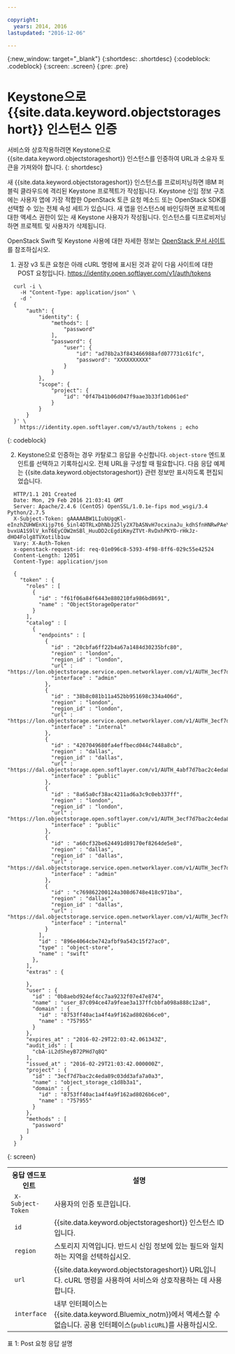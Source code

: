 ```yaml
---

copyright:
  years: 2014, 2016
lastupdated: "2016-12-06"

---
```

{:new_window: target="_blank"}
{:shortdesc: .shortdesc}
{:codeblock: .codeblock}
{:screen: .screen}
{:pre: .pre}


# Keystone으로 {{site.data.keyword.objectstorageshort}} 인스턴스 인증

서비스와 상호작용하려면 Keystone으로 {{site.data.keyword.objectstorageshort}} 인스턴스를 인증하여 URL과 소유자 토큰을 가져와야 합니다.
{: shortdesc}


새 {{site.data.keyword.objectstorageshort}} 인스턴스를 프로비저닝하면 IBM 퍼블릭 클라우드에 격리된 Keystone 프로젝트가 작성됩니다. Keystone 신임 정보 구조에는 사용자 앱에 가장 적합한 OpenStack 토큰 요청 메소드 또는 OpenStack SDK를 선택할 수 있는 전체 속성 세트가 있습니다. 새 앱을 인스턴스에 바인딩하면 프로젝트에 대한 액세스 권한이 있는 새 Keystone 사용자가 작성됩니다. 인스턴스를 디프로비저닝하면 프로젝트 및 사용자가 삭제됩니다. 

OpenStack Swift 및 Keystone 사용에 대한 자세한 정보는 [OpenStack 문서 사이트](http://docs.openstack.org)를 참조하십시오. 

1. 권장 v3 토큰 요청은 아래 cURL 명령에 표시된 것과 같이 다음 사이트에 대한 POST 요청입니다. https://identity.open.softlayer.com/v1/auth/tokens 
  ```
  	curl -i \
  	  -H "Content-Type: application/json" \
  	  -d '
  	{
  		"auth": {
  			"identity": {
  				"methods": [
  					"password"
  				],
  				"password": {
  					"user": {
  						"id": "ad78b2a3f843466988afd077731c61fc",
  						"password": "XXXXXXXXXX"
  					}
  				}
  			},
  			"scope": {
  				"project": {
  					"id": "0f47b41b06d047f9aae3b33f1db061ed"
  				}
  			}
  		}
  	}' \
  	  https://identity.open.softlayer.com/v3/auth/tokens ; echo
  ```
  {: codeblock}

2. Keystone으로 인증하는 경우 카탈로그 응답을 수신합니다. `object-store` 엔드포인트를 선택하고 기록하십시오. 전체 URL을 구성할 때 필요합니다. 다음 응답 예제는 {{site.data.keyword.objectstorageshort}} 관련 정보만 표시하도록 편집되었습니다. 

  ```
  	HTTP/1.1 201 Created
  	Date: Mon, 29 Feb 2016 21:03:41 GMT
  	Server: Apache/2.4.6 (CentOS) OpenSSL/1.0.1e-fips mod_wsgi/3.4 Python/2.7.5
  	X-Subject-Token: gAAAAABW1LIubUgqKl-eInzhZUHWEnXijp7t6_5inl4DTRLxDhNbJ25ly2X7bASNvH7ocxinaJu_kdhSfnHNRwPAeYY77Ii2Cwp02-bvxUA1S9lV_knT6EyCOW2mSBl_HuuDD2cEgdiKmyZTVt-RvDxhPKYD-rHkJz-dHO4Folg8TVXotilb1uw
  	Vary: X-Auth-Token
  	x-openstack-request-id: req-01e096c8-5393-4f98-8ff6-029c55e42524
  	Content-Length: 12051
  	Content-Type: application/json

  	{
  	  "token" : {
  	    "roles" : [
  	      {
  	        "id" : "f61f06a84f6443e880210fa986bd8691",
  	        "name" : "ObjectStorageOperator"
  	      }
  	    ],
  	    "catalog" : [
  	      {
  	        "endpoints" : [
  	          {
  	            "id" : "20cbfa6ff22b4a67a1484d30235bfc80",
  	            "region" : "london",
  	            "region_id" : "london",
  	            "url" : "https://lon.objectstorage.service.open.networklayer.com/v1/AUTH_3ecf7d7bac2c4eda89c03dd3afa7a0a3",
  	            "interface" : "admin"
  	          },
  	          {
  	            "id" : "38b8c081b11a452bb951698c334a406d",
  	            "region" : "london",
  	            "region_id" : "london",
  	            "url" : "https://lon.objectstorage.service.open.networklayer.com/v1/AUTH_3ecf7d7bac2c4eda89c03dd3afa7a0a3",
  	            "interface" : "internal"
  	          },
  	          {
  	            "id" : "4207049680fa4effbecd044c7448a8cb",
                "region" : "dallas",
                "region_id" : "dallas",
                "url" : "https://dal.objectstorage.open.softlayer.com/v1/AUTH_4abf7d7bac2c4eda89c03dd3afa7a0a3",
                "interface" : "public"
  	          },
  	          {
  	            "id" : "8a65a0cf38ac4211ad6a3c9c0eb337ff",
  	            "region" : "london",
  	            "region_id" : "london",
  	            "url" : "https://lon.objectstorage.open.softlayer.com/v1/AUTH_3ecf7d7bac2c4eda89c03dd3afa7a0a3",
  	            "interface" : "public"
  	          },
  	          {
  	            "id" : "a60cf32be624491d89170ef8264de5e8",
  	            "region" : "dallas",
  	            "region_id" : "dallas",
  	            "url" : "https://dal.objectstorage.service.open.networklayer.com/v1/AUTH_3ecf7d7bac2c4eda89c03dd3afa7a0a3",
  	            "interface" : "admin"
  	          },
  	          {
  	            "id" : "c769862200124a308d6748e418c971ba",
  	            "region" : "dallas",
  	            "region_id" : "dallas",
  	            "url" : "https://dal.objectstorage.service.open.networklayer.com/v1/AUTH_3ecf7d7bac2c4eda89c03dd3afa7a0a3",
  	            "interface" : "internal"
  	          }
  	        ],
  	        "id" : "896e4064cbe742afbf9a543c15f27ac0",
  	        "type" : "object-store",
  	        "name" : "swift"
  	      },
  	    ],
  	    "extras" : {

  	    },
  	    "user" : {
  	      "id" : "0b8aebd924ef4cc7aa9232f07e47e874",
  	      "name" : "user_87c094ce47a9feae3a137ffcbbfa098a888c12a8",
  	      "domain" : {
  	        "id" : "8753ff40ac1a4f4a9f162ad8026b6ce0",
  	        "name" : "757955"
  	      }
  	    },
  	    "expires_at" : "2016-02-29T22:03:42.061343Z",
  	    "audit_ids" : [
  	      "cbA-iL2dSheyB72PHd7q8Q"
  	    ],
  	    "issued_at" : "2016-02-29T21:03:42.000000Z",
  	    "project" : {
  	      "id" : "3ecf7d7bac2c4eda89c03dd3afa7a0a3",
  	      "name" : "object_storage_c1d8b3a1",
  	      "domain" : {
  	        "id" : "8753ff40ac1a4f4a9f162ad8026b6ce0",
  	        "name" : "757955"
  	      }
  	    },
  	    "methods" : [
  	      "password"
  	    ]
  	  }
  	}
  ```
  {: screen}

  <table>
    <tr>
      <th> 응답 엔드포인트 </th>
      <th> 설명 </th>
    </tr>
    <tr>
      <td> <code> X-Subject-Token </code> </td>
      <td> 사용자의 인증 토큰입니다. </td>
    </tr>
    <tr>
      <td> <code> id </code> </td>
      <td> {{site.data.keyword.objectstorageshort}} 인스턴스 ID입니다. </td>
    </tr>
    <tr>
      <td> <code> region </code> </td>
      <td> 스토리지 지역입니다. 반드시 신임 정보에 있는 필드와 일치하는 지역을 선택하십시오. </td>
    </tr>
    <tr>
      <td> <code> url </code> </td>
      <td> {{site.data.keyword.objectstorageshort}} URL입니다. cURL 명령을 사용하여 서비스와 상호작용하는 데 사용합니다. </td>
    </tr>
    <tr>
      <td> <code> interface </code> </td>
      <td> 내부 인터페이스는 {{site.data.keyword.Bluemix_notm}}에서 액세스할 수 없습니다.  공용 인터페이스(<code>publicURL</code>)를 사용하십시오. </td>
    </tr>
  </table>

  표 1: Post 요청 응답 설명
